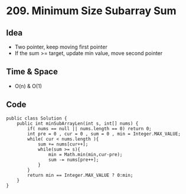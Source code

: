 # 209. Minimum Size Subarray Sum

## Idea
* Two pointer, keep moving first pointer
* If the sum >= target, update min value, move second pointer 

## Time & Space 
* O(n) & O(1)

## Code 

```
public class Solution {
    public int minSubArrayLen(int s, int[] nums) {
        if( nums == null || nums.length == 0) return 0;
        int pre = 0 , cur = 0 , sum = 0 , min = Integer.MAX_VALUE;
        while( cur < nums.length ){
            sum += nums[cur++];
            while(sum >= s){
                min = Math.min(min,cur-pre);
                sum -= nums[pre++];
            }
        }
        return min == Integer.MAX_VALUE ? 0:min;
    }
}
```